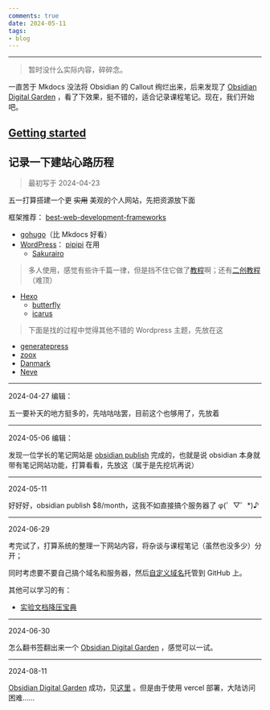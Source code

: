 ```yaml
---
comments: true
date: 2024-05-11
tags:
- blog
---
```


***

> 暂时没什么实际内容，碎碎念。

一直苦于 Mkdocs 没法将 Obsidian 的 Callout 绚烂出来，后来发现了 [Obsidian Digital Garden](https://dg-docs.ole.dev/) ，看了下效果，挺不错的，适合记录课程笔记。现在，我们开始吧。

<!-- more -->

## [Getting started](https://dg-docs.ole.dev/getting-started/01-getting-started/)


## 记录一下建站心路历程

> 最初写于 2024-04-23

五一打算搭建一个更 ~~实用~~ 美观的个人网站，先把资源放下面

框架推荐： [best-web-development-frameworks](https://www.lambdatest.com/blog/best-web-development-frameworks/)

-  [gohugo](https://gohugo.io/)（比 Mkdocs 好看）
- [WordPress](https://wordpress.org/documentation/article/get-started-with-wordpress/)： [pipipi](https://www.foreverhyx.top/) 在用
    - [Sakurairo](https://github.com/mirai-mamori/Sakurairo)

> 多人使用，感觉有些许千篇一律，但是挡不住它做了[教程](https://docs.fuukei.org/)啊；还有[二创教程](https://blog.ukenn.top/technology/sakura-tbs/) （难顶）

- [Hexo](https://hexo.io/zh-cn/)
    - [butterfly](https://github.com/jerryc127/hexo-theme-butterfly)
    - [icarus](https://github.com/ppoffice/hexo-theme-icarus)

> 下面是找的过程中觉得其他不错的 Wordpress 主题，先放在这

-  [generatepress](https://generatepress.com/)
-  [zoox](https://wordpress.org/showcase/zoox/)
-  [Danmark](https://wordpress.org/showcase/design-museum-danmark/)
-  [Neve](https://cn.wordpress.org/themes/search/Neve/)
---

2024-04-27 编辑：

五一要补天的地方挺多的，先咕咕咕罢，目前这个也够用了，先放着

---

2024-05-06 编辑：

发现一位学长的笔记网站是 [obsidian publish](https://help.obsidian.md/Obsidian+Publish/Introduction+to+Obsidian+Publish) 完成的，也就是说 obsidian 本身就带有笔记网站功能，打算看看，先放这（属于是先挖坑再说）

---

2024-05-11

好好好，obsidian publish $8/month，这我不如直接搞个服务器了 φ(゜▽゜*)♪

---

2024-06-29

考完试了，打算系统的整理一下网站内容，将杂谈与课程笔记（虽然也没多少）分开；

同时考虑要不要自己搞个域名和服务器，然后[自定义域名](https://docs.github.com/zh/pages/getting-started-with-github-pages/about-github-pages)托管到 GitHub 上。

其他可以学习的有：

- [实验文档降压宝典](https://hypotensor.tonycrane.cc/)
---

2024-06-30

怎么翻书签翻出来一个 [Obsidian Digital Garden](https://dg-docs.ole.dev/) ，感觉可以一试。

---

2024-08-11

[Obsidian Digital Garden](https://dg-docs.ole.dev/) 成功，见[这里](https://note-darstibs-projects.vercel.app/) 。但是由于使用 vercel 部署，大陆访问困难……



